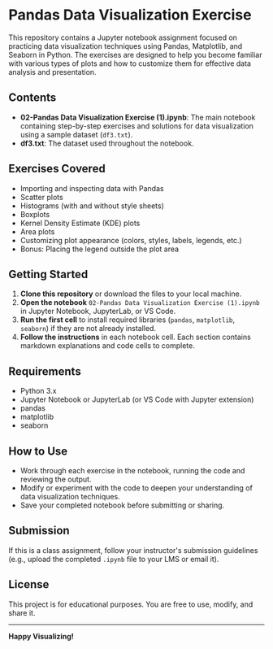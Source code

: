 # Pandas Data Visualization Exercise

This repository contains a Jupyter notebook assignment focused on practicing data visualization techniques using Pandas, Matplotlib, and Seaborn in Python. The exercises are designed to help you become familiar with various types of plots and how to customize them for effective data analysis and presentation.

## Contents
- **02-Pandas Data Visualization Exercise (1).ipynb**: The main notebook containing step-by-step exercises and solutions for data visualization using a sample dataset (`df3.txt`).
- **df3.txt**: The dataset used throughout the notebook.

## Exercises Covered
- Importing and inspecting data with Pandas
- Scatter plots
- Histograms (with and without style sheets)
- Boxplots
- Kernel Density Estimate (KDE) plots
- Area plots
- Customizing plot appearance (colors, styles, labels, legends, etc.)
- Bonus: Placing the legend outside the plot area

## Getting Started
1. **Clone this repository** or download the files to your local machine.
2. **Open the notebook** `02-Pandas Data Visualization Exercise (1).ipynb` in Jupyter Notebook, JupyterLab, or VS Code.
3. **Run the first cell** to install required libraries (`pandas`, `matplotlib`, `seaborn`) if they are not already installed.
4. **Follow the instructions** in each notebook cell. Each section contains markdown explanations and code cells to complete.

## Requirements
- Python 3.x
- Jupyter Notebook or JupyterLab (or VS Code with Jupyter extension)
- pandas
- matplotlib
- seaborn

## How to Use
- Work through each exercise in the notebook, running the code and reviewing the output.
- Modify or experiment with the code to deepen your understanding of data visualization techniques.
- Save your completed notebook before submitting or sharing.

## Submission
If this is a class assignment, follow your instructor's submission guidelines (e.g., upload the completed `.ipynb` file to your LMS or email it).

## License
This project is for educational purposes. You are free to use, modify, and share it.

---

**Happy Visualizing!**
